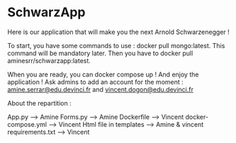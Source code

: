 # SchwarzApp

Here is our application that will make you the next Arnold Schwarzenegger  ! 

To start, you have some commands to use :
docker pull mongo:latest. This command will be mandatory later.
Then you have to docker pull aminesrr/schwarzapp:latest.

When you are ready, you can docker compose up ! 
And enjoy the application ! 
Ask admins to add an account for the moment : amine.serrar@edu.devinci.fr and vincent.dogon@edu.devinci.fr


About the repartition :

App.py --> Amine
Forms.py --> Amine
Dockerfile --> Vincent
docker-compose.yml --> Vincent
Html file in templates --> Amine & vincent 
requirements.txt --> Vincent
